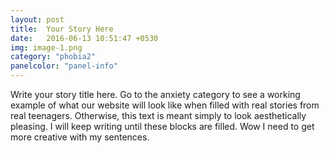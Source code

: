 ```yaml
---
layout: post
title:  Your Story Here
date:   2016-06-13 10:51:47 +0530
img: image-1.png
category: "phobia2"
panelcolor: "panel-info"
---
```

Write your story title here. Go to the anxiety category to see a working example of what our website will look like when filled with real stories from real teenagers. Otherwise, this text is meant simply to look aesthetically pleasing. I will keep writing until these blocks are filled. Wow I need to get more creative with my sentences.